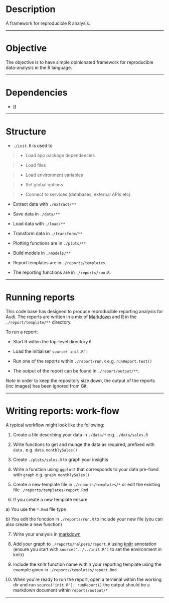 # Description

A framework for reproducible R analysis.

***

# Objective

The objective is to have simple opinionated framework for reproducible data-analysis in the R language.

***

# Dependencies

* [R](http://www.r-project.org/)

***

# Structure

* `./init.R` is used to

> - Load app package dependencies

> - Load files

> - Load environment variables

> - Set global options

> - Connect to services (databases, external APIs etc)

* Extract data with `./extract/**`

* Save data in `./data/**`

* Load data with `./load/**`

* Transform data in `./transform/**`

* Plotting functions are in `./plots/**`

* Build models in `./models/**`

* Report templates are in `./reports/templates`

* The reporting functions are in `./reports/run.R`.

***

# Running reports

This code base has designed to produce reproducible reporting analysis for Audi. The reports are written in a mix of [Markdown](http://commonmark.org/) and [R](http://www.r-project.org/) in the `./report/template/**` directory.

To run a report:

* Start R within the top-level directory `R`

* Load the initialiser `source('init.R')`

* Run one of the reports within `./report/run.R` e.g. `runReport.test()`

* The output of the report can be found in `./report/output/**`.

_Note_ in order to keep the repository size down, the output of the reports (inc images) has been ignored from Git.

***

# Writing reports: work-flow

A typical workflow might look like the following:

1. Create a file describing your data in `./data/*` e.g. `./data/sales.R`

2. Write functions to get and munge the data as required, prefixed with `data.` e.g. `data.monthlySales()`

3. Create `./plots/sales.R` to graph your insights

4. Write a function using `ggplot2` that corresponds to your data pre-fixed with `graph` e.g. `graph.monthlySales()`

5. Create a new template file in `./reports/templates/*` or edit the existing file `./reports/templates/report.Rmd`

6. If you create a new template ensure

  a) You use the `*.Rmd` file type

  b) You edit the function in `./reports/run.R` to include your new file (you can also create a new function)

7. Write your analysis in [markdown](http://commonmark.org/)

8. Add your graph to `./reports/helpers/report.R` using [knitr](http://yihui.name/knitr/) annotation (ensure you start with `source('../../init.R')` to set the environment in knitr)

9. Include the knitr function name within your reporting template using the example given in `./reports/templates/report.Rmd`

10. When you're ready to run the report, open a terminal within the working dir and run `source('init.R'); runReport()` the output should be a markdown document within `reports/output/*`

***
